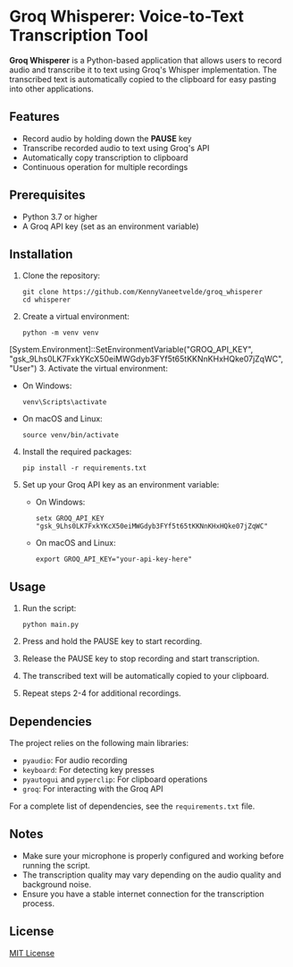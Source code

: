 # Groq Whisperer: Voice-to-Text Transcription Tool

**Groq Whisperer** is a Python-based application that allows users to record audio and transcribe it to text using Groq's Whisper implementation. The transcribed text is automatically copied to the clipboard for easy pasting into other applications.

## Features

- Record audio by holding down the **PAUSE** key
- Transcribe recorded audio to text using Groq's API
- Automatically copy transcription to clipboard
- Continuous operation for multiple recordings

## Prerequisites

- Python 3.7 or higher
- A Groq API key (set as an environment variable)

## Installation

1. Clone the repository:
   ```
   git clone https://github.com/KennyVaneetvelde/groq_whisperer
   cd whisperer
   ```

2. Create a virtual environment:
   ```
   python -m venv venv
   ```
[System.Environment]::SetEnvironmentVariable("GROQ_API_KEY", "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", "User")
3. Activate the virtual environment:
   - On Windows:
     ```
     venv\Scripts\activate
     ```
   - On macOS and Linux:
     ```
     source venv/bin/activate
     ```

4. Install the required packages:
   ```
   pip install -r requirements.txt
   ```

5. Set up your Groq API key as an environment variable:
   - On Windows:
     ```
     setx GROQ_API_KEY "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"
     ```
   - On macOS and Linux:
     ```
     export GROQ_API_KEY="your-api-key-here"
     ```

## Usage

1. Run the script:
   ```
   python main.py
   ```

2. Press and hold the PAUSE key to start recording.
3. Release the PAUSE key to stop recording and start transcription.
4. The transcribed text will be automatically copied to your clipboard.
5. Repeat steps 2-4 for additional recordings.

## Dependencies

The project relies on the following main libraries:

- `pyaudio`: For audio recording
- `keyboard`: For detecting key presses
- `pyautogui` and `pyperclip`: For clipboard operations
- `groq`: For interacting with the Groq API

For a complete list of dependencies, see the `requirements.txt` file.

## Notes

- Make sure your microphone is properly configured and working before running the script.
- The transcription quality may vary depending on the audio quality and background noise.
- Ensure you have a stable internet connection for the transcription process.

## License

[MIT License](LICENSE)
